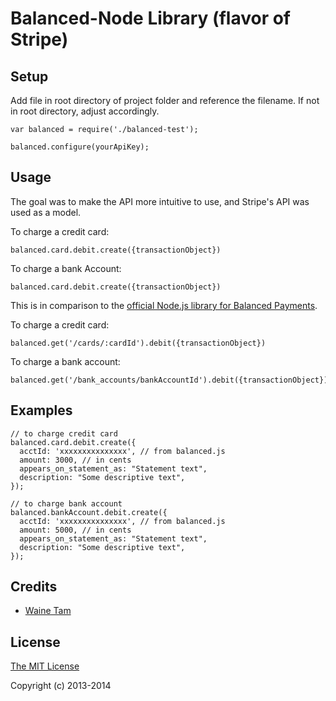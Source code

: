 # Balanced-Node Library (flavor of Stripe)

## Setup
  Add file in root directory of project folder and reference the filename. If not in root directory, adjust accordingly.
  ```
  var balanced = require('./balanced-test');

  balanced.configure(yourApiKey);
  ```
## Usage
  The goal was to make the API more intuitive to use, and Stripe's API was used as a model.

  To charge a credit card:
  ```
  balanced.card.debit.create({transactionObject})

  ```
  To charge a bank Account:
  ```
  balanced.card.debit.create({transactionObject})

  ```

  This is in comparison to the [official Node.js library for Balanced Payments](https://github.com/balanced/balanced-node).

  To charge a credit card:
  ```
  balanced.get('/cards/:cardId').debit({transactionObject})
  ```

  To charge a bank account:
  ```
  balanced.get('/bank_accounts/bankAccountId').debit({transactionObject})
  ```

## Examples
  ```
  // to charge credit card
  balanced.card.debit.create({
    acctId: 'xxxxxxxxxxxxxxx', // from balanced.js
    amount: 3000, // in cents
    appears_on_statement_as: "Statement text",
    description: "Some descriptive text",
  });
  ```

  ```
  // to charge bank account
  balanced.bankAccount.debit.create({
    acctId: 'xxxxxxxxxxxxxxx', // from balanced.js
    amount: 5000, // in cents
    appears_on_statement_as: "Statement text",
    description: "Some descriptive text",
  });
  ```

## Credits

  - [Waine Tam](http://github.com/wainetam)

## License

[The MIT License](http://opensource.org/licenses/MIT)

Copyright (c) 2013-2014
